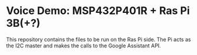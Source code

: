 # Voice Demo: MSP432P401R + Ras Pi 3B(+?)

This repository contains the files to be run on the Ras Pi side. The Pi acts as the I2C master and makes the calls to the Google Assistant API. 
